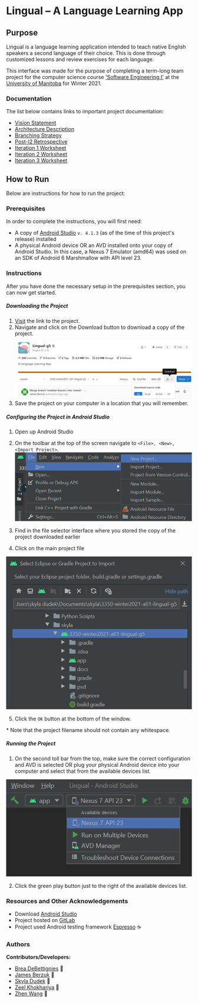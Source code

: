 # **Lingual** – A Language Learning App

## Purpose
Lingual is a language learning application intended to teach native English speakers
a second language of their choice. This is done through customized lessons and review
exercises for each language. 

This interface was made for the purpose of completing a term-long team project for 
the computer science course 
['Software Engineering I'](https://sci.umanitoba.ca/cs/courses-2/)
at the [University of Manitoba](https://umanitoba.ca/) for Winter 2021.

### Documentation
The list below contains links to important project documentation:

- [Vision Statement](/docs/VISION.md)
- [Architecture Description](/docs/ARCHITECTURE.md)
- [Branching Strategy](/docs/BRANCHING_STRATEGY.md)
- [Post-I2 Retrospective](/docs/RETROSPECTIVE.md)
- [Iteration 1 Worksheet](/docs/I1_WORKSHEET.md)
- [Iteration 2 Worksheet](/docs/I2_WORKSHEET.md) 
- [Iteration 3 Worksheet](/docs/I3_WORKSHEET.md)

## How to Run
Below are instructions for how to run the project:

### Prerequisites
In order to complete the instructions, you will first need:
- A copy of [Android Studio](https://developer.android.com/studio) `v. 4.1.3` (as of the time of this project's release) installed 
- A physical Android device OR an AVD installed onto your copy of Android Studio.
In this case, a Nexus 7 Emulator (amd64) was used on an SDK of Android 6 
Marshmallow with API level 23. 

### Instructions
After you have done the necessary setup in the prerequisites section, you can now get started.
##### Downloading the Project 

1. [Visit](https://code.cs.umanitoba.ca/3350-winter-2021-a01/3350-winter2021-a01-lingual-g5) the link to the project.
2. Navigate and click on the Download button to download a copy of the project. 
![](/docs/download_image.png)
3. Save the project on your computer in a location that you will remember.

##### Configuring the Project in Android Studio
1. Open up Android Studio
2. On the toolbar at the top of the screen navigate to `<File>, <New>, <Import Project>`.
![](/docs/project_select_image.png)

3. Find in the file selector interface where you stored the copy of the project downloaded earlier
4. Click on the main project file

![](/docs/file_select_image.png)

5. Click the `OK` button at the bottom of the window. 

\* Note that the project filename should not contain any whitespace.
    
##### Running the Project
1. On the second toll bar from the top, make sure the correct configuration and AVD is selected
OR plug your physical Android device into your computer and select that from the available devices
list. 

![](/docs/device_select_image.png)

2. Click the green play button just to the right of the available devices list. 

### Resources and Other Acknowledgements 
* Download [Android Studio](https://developer.android.com/studio)
* Project hosted on [GitLab](https://code.cs.umanitoba.ca/)
* Project used Android testing framework [Espresso](https://developer.android.com/training/testing/espresso) :coffee:

### Authors 
**Contributors/Developers:**
* [Brea DeBettignies](https://github.com/bdebettignies) :honey_pot:
* [James Berzuk](https://code.cs.umanitoba.ca/berzukj) :egg:
* [Skyla Dudek](https://github.com/skyladudek) :strawberry:
* [Zeel Khokhariya](https://code.cs.umanitoba.ca/zeelkhokhariya) :bread:
* [Zhen Wang](https://code.cs.umanitoba.ca/11zhen) :apple: